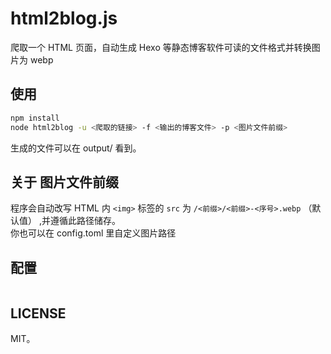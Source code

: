 # html2blog.js
爬取一个 HTML 页面，自动生成 Hexo 等静态博客软件可读的文件格式并转换图片为 webp

## 使用
```bash
npm install
node html2blog -u <爬取的链接> -f <输出的博客文件> -p <图片文件前缀>
```
生成的文件可以在 output/ 看到。

## 关于 图片文件前缀
程序会自动改写 HTML 内 `<img>` 标签的 `src` 为 `/<前缀>/<前缀>-<序号>.webp` （默认值） ,并遵循此路径储存。  
你也可以在 config.toml 里自定义图片路径

## 配置
<pre src="/config.toml"></pre>

## LICENSE
MIT。
